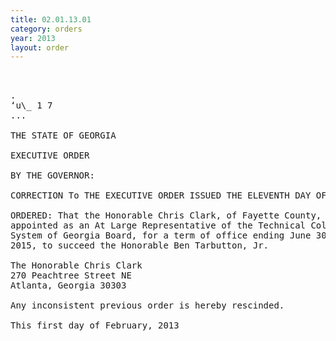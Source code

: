 ```yaml
---
title: 02.01.13.01
category: orders
year: 2013
layout: order
---
```


<pre> 

. 
‘u\_ 1 7
...

THE STATE OF GEORGIA

EXECUTIVE ORDER

BY THE GOVERNOR:

CORRECTION To THE EXECUTIVE ORDER ISSUED THE ELEVENTH DAY OF JANUARY, 2013

ORDERED: That the Honorable Chris Clark, of Fayette County, Georgia, is
appointed as an At Large Representative of the Technical College
System of Georgia Board, for a term of office ending June 30,
2015, to succeed the Honorable Ben Tarbutton, Jr.

The Honorable Chris Clark
270 Peachtree Street NE
Atlanta, Georgia 30303

Any inconsistent previous order is hereby rescinded.

This first day of February, 2013

 

</pre>
